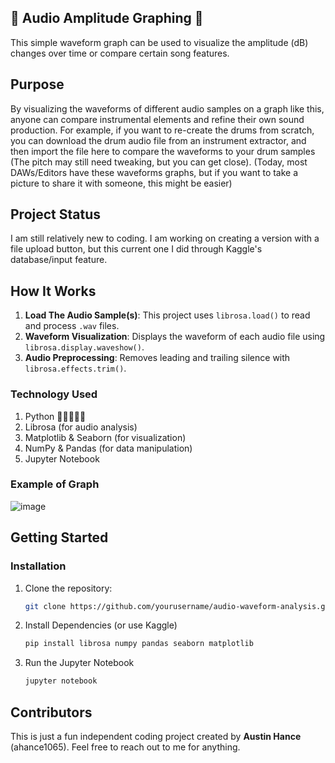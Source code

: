 ## 🎵 Audio Amplitude Graphing 🎵 

This simple waveform graph can be used to visualize the amplitude (dB) changes over time or compare certain song features.

## Purpose
By visualizing the waveforms of different audio samples on a graph like this, anyone can compare instrumental elements and refine their own sound production. For example, if you want to re-create the drums from scratch, you can download the drum audio file from an instrument extractor, and then import the file here to compare the waveforms to your drum samples (The pitch may still need tweaking, but you can get close).
(Today, most DAWs/Editors have these waveforms graphs, but if you want to take a picture to share it with someone, this might be easier)

## Project Status
I am still relatively new to coding. I am working on creating a version with a file upload button, but this current one I did through Kaggle's database/input feature.

## How It Works
1. **Load The Audio Sample(s)**: This project uses `librosa.load()` to read and process `.wav` files.
2. **Waveform Visualization**: Displays the waveform of each audio file using `librosa.display.waveshow()`.
3. **Audio Preprocessing**: Removes leading and trailing silence with `librosa.effects.trim()`.

### Technology Used
1. Python 🐍🐍🐍🐍🐍
2. Librosa (for audio analysis)
3. Matplotlib & Seaborn (for visualization)
4. NumPy & Pandas (for data manipulation)
5. Jupyter Notebook

### Example of Graph
![image](https://github.com/user-attachments/assets/ee042166-be25-4fdb-91cb-1ec1e53382e0)

## Getting Started
### Installation
1. Clone the repository:
   ```sh
   git clone https://github.com/yourusername/audio-waveform-analysis.git
2. Install Dependencies (or use Kaggle)
   ```sh
   pip install librosa numpy pandas seaborn matplotlib
3. Run the Jupyter Notebook
   ```sh
   jupyter notebook
## Contributors
This is just a fun independent coding project created by **Austin Hance** (ahance1065). Feel free to reach out to me for anything.

